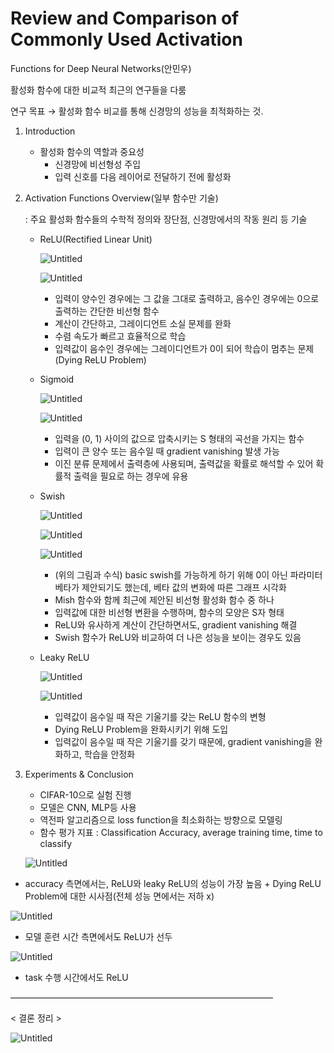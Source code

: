 # Review and Comparison of Commonly Used Activation
Functions for Deep Neural Networks(안민우)

활성화 함수에 대한 비교적 최근의 연구들을 다룸

연구 목표 → 활성화 함수 비교를 통해 신경망의 성능을 최적화하는 것.

1. Introduction
    - 활성화 함수의 역할과 중요성
        - 신경망에 비선형성 주입
        - 입력 신호를 다음 레이어로 전달하기 전에 활성화

1. Activation Functions Overview(일부 함수만 기술)
    
    : 주요 활성화 함수들의 수학적 정의와 장단점, 신경망에서의 작동 원리 등 기술
    
    - ReLU(Rectified Linear Unit)
        
        ![Untitled](https://github.com/gaeun0112/aisystem_project/blob/main/image/paper3/Untitled.png?raw=true)
        
        ![Untitled](https://github.com/gaeun0112/aisystem_project/blob/main/image/paper3/Untitled%201.png?raw=true)
        
        - 입력이 양수인 경우에는 그 값을 그대로 출력하고, 음수인 경우에는 0으로 출력하는 간단한 비선형 함수
        - 계산이 간단하고, 그레이디언트 소실 문제를 완화
        - 수렴 속도가 빠르고 효율적으로 학습
        - 입력값이 음수인 경우에는 그레이디언트가 0이 되어 학습이 멈추는 문제(Dying ReLU Problem)
        
    - Sigmoid
        
        ![Untitled](https://github.com/gaeun0112/aisystem_project/blob/main/image/paper3/Untitled%202.png?raw=true)
        
        ![Untitled](https://github.com/gaeun0112/aisystem_project/blob/main/image/paper3/Untitled%203.png?raw=true)
        
        - 입력을 (0, 1) 사이의 값으로 압축시키는 S 형태의 곡선을 가지는 함수
        - 입력이 큰 양수 또는 음수일 때 gradient vanishing 발생 가능
        - 이진 분류 문제에서 출력층에 사용되며, 출력값을 확률로 해석할 수 있어 확률적 출력을 필요로 하는 경우에 유용
        
    - Swish
        
        ![Untitled](https://github.com/gaeun0112/aisystem_project/blob/main/image/paper3/Untitled%204.png?raw=true)
        
        ![Untitled](https://github.com/gaeun0112/aisystem_project/blob/main/image/paper3/Untitled%205.png?raw=true)
        
        ![Untitled](https://github.com/gaeun0112/aisystem_project/blob/main/image/paper3/Untitled%206.png?raw=true)
        
        - (위의 그림과 수식) basic swish를 가능하게 하기 위해 0이 아닌 파라미터 베타가 제안되기도 했는데, 베타 값의 변화에 따른 그래프 시각화
        - Mish 함수와 함께 최근에 제안된 비선형 활성화 함수 중 하나
        - 입력값에 대한 비선형 변환을 수행하며, 함수의 모양은 S자 형태
        - ReLU와 유사하게 계산이 간단하면서도, gradient vanishing 해결
        - Swish 함수가 ReLU와 비교하여 더 나은 성능을 보이는 경우도 있음
        
    - Leaky ReLU
        
        ![Untitled](https://github.com/gaeun0112/aisystem_project/blob/main/image/paper3/Untitled%207.png?raw=true)
        
        ![Untitled](https://github.com/gaeun0112/aisystem_project/blob/main/image/paper3/Untitled%208.png?raw=true)
        
        - 입력값이 음수일 때 작은 기울기를 갖는 ReLU 함수의 변형
        - Dying ReLU Problem을 완화시키기 위해 도입
        - 입력값이 음수일 때 작은 기울기를 갖기 때문에, gradient vanishing을 완화하고, 학습을 안정화

1. Experiments & Conclusion
    - CIFAR-10으로 실험 진행
    - 모델은 CNN, MLP등 사용
    - 역전파 알고리즘으로 loss function을 최소화하는 방향으로 모델링
    - 함수 평가 지표 : Classification Accuracy, average training time, time to classify
    
    ![Untitled](https://github.com/gaeun0112/aisystem_project/blob/main/image/paper3/Untitled%209.png?raw=true)
    

- accuracy 측면에서는, ReLU와 leaky ReLU의 성능이 가장 높음 + Dying ReLU Problem에 대한 시사점(전체 성능 면에서는 저하 x)

![Untitled](https://github.com/gaeun0112/aisystem_project/blob/main/image/paper3/Untitled%2010.png?raw=true)

- 모델 훈련 시간 측면에서도 ReLU가 선두

![Untitled](https://github.com/gaeun0112/aisystem_project/blob/main/image/paper3/Untitled%2011.png?raw=true)

- task 수행 시간에서도 ReLU

 ——————————————————————————————

< 결론 정리 >

![Untitled](https://github.com/gaeun0112/aisystem_project/blob/main/image/paper3/Untitled%2012.png?raw=true)
